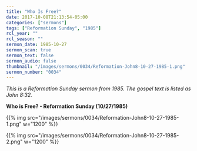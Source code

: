 ```yaml
---
title: "Who Is Free?"
date: 2017-10-08T21:13:54-05:00
categories: ["sermons"]
tags: ["Reformation Sunday", "1985"]
rcl_year: ""
rcl_season: ""
sermon_date: 1985-10-27
sermon_scan: true
sermon_text: false
sermon_audio: false
thumbnail: "/images/sermons/0034/Reformation-John8-10-27-1985-1.png"
sermon_number: "0034"
---
```

_This is a Reformation Sunday sermon from 1985.  The gospel text is listed as John 8:32._

<!--more-->

**Who is Free? - Reformation Sunday (10/27/1985)**

{{% img src="/images/sermons/0034/Reformation-John8-10-27-1985-1.png" w="1200" %}}

{{% img src="/images/sermons/0034/Reformation-John8-10-27-1985-2.png" w="1200" %}}
